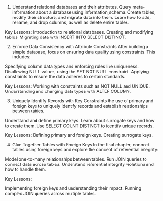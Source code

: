 1. Understand relational databases and their attributes.
  Query meta-information about a database using information_schema.
  Create tables, modify their structure, and migrate data into them.
  Learn how to add, rename, and drop columns, as well as delete entire tables.

  Key Lessons:
  Introduction to relational databases.
  Creating and modifying tables.
  Migrating data with INSERT INTO SELECT DISTINCT.

2. Enforce Data Consistency with Attribute Constraints
  After building a simple database, focus on ensuring data quality using constraints. This includes:

  Specifying column data types and enforcing rules like uniqueness.
  Disallowing NULL values, using the SET NOT NULL constraint.
  Applying constraints to ensure the data adheres to certain standards.
  
  Key Lessons:
  Working with constraints such as NOT NULL and UNIQUE.
  Understanding and changing data types with ALTER COLUMN.

3. Uniquely Identify Records with Key Constraints
  the use of primary and foreign keys to uniquely identify records and establish relationships between tables.

  Understand and define primary keys.
  Learn about surrogate keys and how to create them.
  Use SELECT COUNT DISTINCT to identify unique records.

  Key Lessons:
  Defining primary and foreign keys.
  Creating surrogate keys.

4. Glue Together Tables with Foreign Keys
  In the final chapter, connect tables using foreign keys and explore the concept of referential integrity:

  Model one-to-many relationships between tables.
  Run JOIN queries to connect data across tables.
  Understand referential integrity violations and how to handle them.

  Key Lessons:

  Implementing foreign keys and understanding their impact.
  Running complex JOIN queries across multiple tables.
